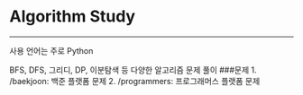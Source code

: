 # Algorithm Study
***

사용 언어는 주로 Python

BFS, DFS, 그리디, DP, 이분탐색 등 다양한 알고리즘 문제 풀이 
###문제
    1. /baekjoon: 백준 플랫폼 문제
    2. /programmers: 프로그래머스 플랫폼 문제
